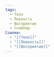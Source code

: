 ```yaml
---
tags:
  - Тело
  - Ловкость
  - Восприятие
  - Снайпер
Ссылки:
  - "[[Тело]]"
  - "[[Ловкость]]"
  - "[[Восприятие]]"
---
```

